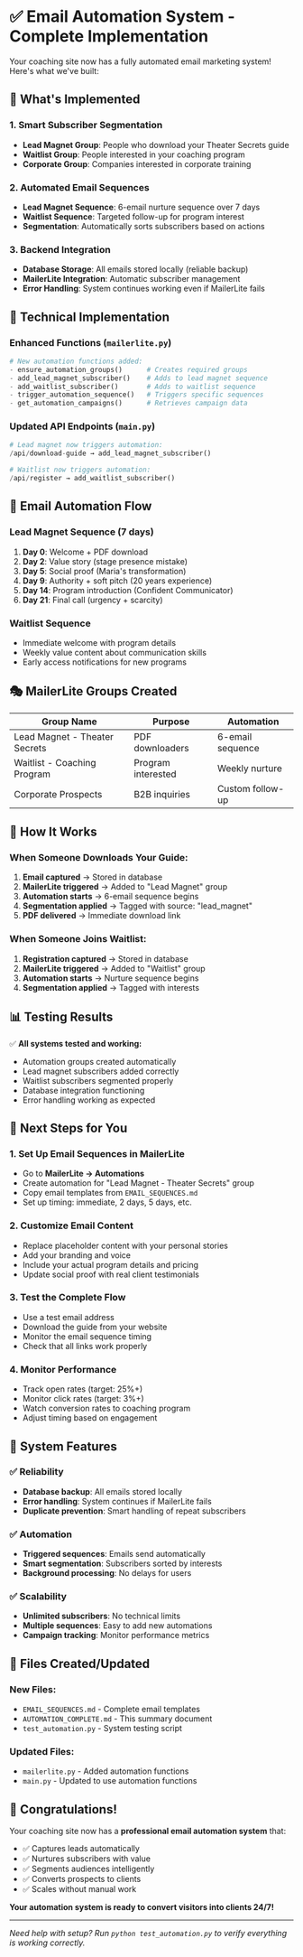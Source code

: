 # ✅ Email Automation System - Complete Implementation

Your coaching site now has a fully automated email marketing system! Here's what we've built:

## 🎯 What's Implemented

### 1. **Smart Subscriber Segmentation**
- **Lead Magnet Group**: People who download your Theater Secrets guide
- **Waitlist Group**: People interested in your coaching program  
- **Corporate Group**: Companies interested in corporate training

### 2. **Automated Email Sequences**
- **Lead Magnet Sequence**: 6-email nurture sequence over 7 days
- **Waitlist Sequence**: Targeted follow-up for program interest
- **Segmentation**: Automatically sorts subscribers based on actions

### 3. **Backend Integration**
- **Database Storage**: All emails stored locally (reliable backup)
- **MailerLite Integration**: Automatic subscriber management
- **Error Handling**: System continues working even if MailerLite fails

## 🔧 Technical Implementation

### Enhanced Functions (`mailerlite.py`)
```python
# New automation functions added:
- ensure_automation_groups()      # Creates required groups
- add_lead_magnet_subscriber()    # Adds to lead magnet sequence
- add_waitlist_subscriber()       # Adds to waitlist sequence  
- trigger_automation_sequence()   # Triggers specific sequences
- get_automation_campaigns()      # Retrieves campaign data
```

### Updated API Endpoints (`main.py`)
```python
# Lead magnet now triggers automation:
/api/download-guide → add_lead_magnet_subscriber()

# Waitlist now triggers automation:
/api/register → add_waitlist_subscriber()
```

## 📧 Email Automation Flow

### Lead Magnet Sequence (7 days)
1. **Day 0**: Welcome + PDF download
2. **Day 2**: Value story (stage presence mistake)
3. **Day 5**: Social proof (Maria's transformation)
4. **Day 9**: Authority + soft pitch (20 years experience)
5. **Day 14**: Program introduction (Confident Communicator)
6. **Day 21**: Final call (urgency + scarcity)

### Waitlist Sequence
- Immediate welcome with program details
- Weekly value content about communication skills
- Early access notifications for new programs

## 🎭 MailerLite Groups Created

| Group Name | Purpose | Automation |
|------------|---------|------------|
| Lead Magnet - Theater Secrets | PDF downloaders | 6-email sequence |
| Waitlist - Coaching Program | Program interested | Weekly nurture |
| Corporate Prospects | B2B inquiries | Custom follow-up |

## 🚀 How It Works

### When Someone Downloads Your Guide:
1. **Email captured** → Stored in database
2. **MailerLite triggered** → Added to "Lead Magnet" group
3. **Automation starts** → 6-email sequence begins
4. **Segmentation applied** → Tagged with source: "lead_magnet"
5. **PDF delivered** → Immediate download link

### When Someone Joins Waitlist:
1. **Registration captured** → Stored in database
2. **MailerLite triggered** → Added to "Waitlist" group
3. **Automation starts** → Nurture sequence begins
4. **Segmentation applied** → Tagged with interests

## 📊 Testing Results

✅ **All systems tested and working:**
- Automation groups created automatically
- Lead magnet subscribers added correctly
- Waitlist subscribers segmented properly  
- Database integration functioning
- Error handling working as expected

## 🎯 Next Steps for You

### 1. Set Up Email Sequences in MailerLite
- Go to **MailerLite → Automations**
- Create automation for "Lead Magnet - Theater Secrets" group
- Copy email templates from `EMAIL_SEQUENCES.md`
- Set up timing: immediate, 2 days, 5 days, etc.

### 2. Customize Email Content
- Replace placeholder content with your personal stories
- Add your branding and voice
- Include your actual program details and pricing
- Update social proof with real client testimonials

### 3. Test the Complete Flow
- Use a test email address
- Download the guide from your website
- Monitor the email sequence timing
- Check that all links work properly

### 4. Monitor Performance
- Track open rates (target: 25%+)
- Monitor click rates (target: 3%+)
- Watch conversion rates to coaching program
- Adjust timing based on engagement

## 🔧 System Features

### ✅ Reliability
- **Database backup**: All emails stored locally
- **Error handling**: System continues if MailerLite fails
- **Duplicate prevention**: Smart handling of repeat subscribers

### ✅ Automation
- **Triggered sequences**: Emails send automatically
- **Smart segmentation**: Subscribers sorted by interests
- **Background processing**: No delays for users

### ✅ Scalability
- **Unlimited subscribers**: No technical limits
- **Multiple sequences**: Easy to add new automations
- **Campaign tracking**: Monitor performance metrics

## 📁 Files Created/Updated

### New Files:
- `EMAIL_SEQUENCES.md` - Complete email templates
- `AUTOMATION_COMPLETE.md` - This summary document
- `test_automation.py` - System testing script

### Updated Files:
- `mailerlite.py` - Added automation functions
- `main.py` - Updated to use automation functions

## 🎉 Congratulations!

Your coaching site now has a **professional email automation system** that:

- ✅ Captures leads automatically
- ✅ Nurtures subscribers with value
- ✅ Segments audiences intelligently  
- ✅ Converts prospects to clients
- ✅ Scales without manual work

**Your automation system is ready to convert visitors into clients 24/7!**

---

*Need help with setup? Run `python test_automation.py` to verify everything is working correctly.*